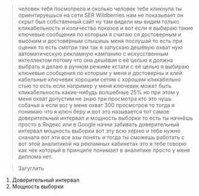  > человек тебя посмотрела и сколько человек тебе кликнула ты ориентируешься на сети SER Wildberries нам не показывает он скрыт был собственный сайт ну там видели мы видим только кликабельность и количество показов и вот если я выбираю такие ключевые сообщения по которым я считаю ся достоверным и высоким и достоверным слышишь меня послушай то есть при оценке то есть смотри там так я запускаю дешёвую охват ную автоматическую рекламную кампанию с искусственным интеллектом потому что она дешёвая с её целью я должна выбрать я делаю в ручном режиме кстати с её целью я выбираю ключевые сообщения по которым у меня и достоверны и клей кабельные ключевик хорошим сетям с хорошим кликабельно стью то есть если например у меня ключевик может быть кликабельность какие-нибудь волшебные 25% но при этом у меня охват допустим не знаю три просмотра кто это чушь собачья а если вот у меня охват 300 просмотров то тогда я понимаю что я ключ беру и вот это называется тот самое доверительный интервал и мощность выборки то есть ты начнёшь просто в Яндекс или в Google начни забивать доверительный интервал мощность выборки вот эту всю херню и тебе нужно сначала вот эти все азы понять и тогда ты сможешь работать с вот этой аналитикой на рекламных кабинетах это я тебе говорю как чек который в принципе понимает в аналитике просто у меня диплома нет. 

> Загуглить
1. Доверительный интервал
 2. Мощность выборки